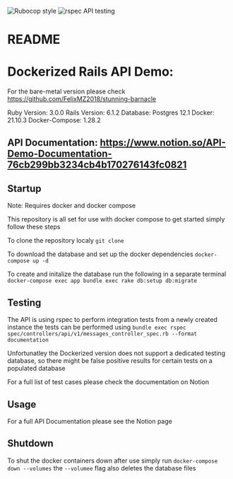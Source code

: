 ![Rubocop style](https://github.com/FelixMZ2018/stunning-barnacle/workflows/Linters/badge.svg)
![rspec API testing](https://github.com/FelixMZ2018/stunning-barnacle/workflows/Rails%20tests/badge.svg)
# README

# Dockerized Rails API Demo: 

For the bare-metal version please check https://github.com/FelixMZ2018/stunning-barnacle

Ruby Version: 3.0.0
Rails Version: 6.1.2
Database: Postgres 12.1
Docker: 21.10.3
Docker-Compose: 1.28.2

## API Documentation: https://www.notion.so/API-Demo-Documentation-76cb299bb3234cb4b170276143fc0821

## Startup
Note: Requires docker and docker compose

This repository is all set for use with docker compose to get started simply follow these steps

To clone the repository localy `git clone `

To download the database and set up the docker dependencies `docker-compose up -d`

To create and initalize the database run the following in a separate terminal `docker-compose exec app bundle exec rake db:setup db:migrate`

## Testing

The API is using rspec to perform integration tests from a newly created instance the tests can be performed using `bundle exec rspec spec/controllers/api/v1/messages_controller_spec.rb --format documentation`

Unfortunatley the Dockerized version does not support a dedicated testing database, so there might be false positive results for certain tests on a populated database

For a full list of test cases please check the documentation on Notion

## Usage

For a full API Documentation please see the Notion page

## Shutdown 

To shut the docker containers down after use simply run `docker-compose down --volumes`
the `--volumee` flag also deletes the database files
